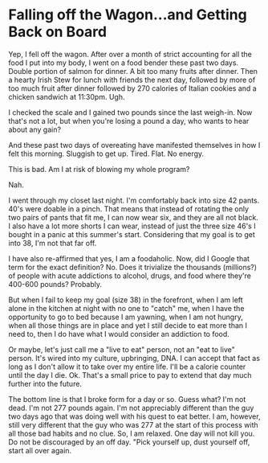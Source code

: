 # Falling off the Wagon...and Getting Back on Board 

Yep, I fell off the wagon. After over a month of strict accounting for all the food I put into my body, I went on a food bender these past two days. Double portion of salmon for dinner. A bit too many fruits after dinner. Then a hearty Irish Stew for lunch with friends the next day, followed by more of too much fruit after dinner followed by 270 calories of Italian cookies and a chicken sandwich at 11:30pm. Ugh.

I checked the scale and I gained two pounds since the last weigh-in. Now that's not a lot, but when you're losing a pound a day, who wants to hear about any gain?

And these past two days of overeating have manifested themselves in how I felt this morning. Sluggish to get up. Tired. Flat. No energy.

This is bad. Am I at risk of blowing my whole program?

Nah.

I went through my closet last night. I'm comfortably back into size 42 pants. 40's were doable in a pinch.  That means that instead of rotating the only two pairs of pants that fit me, I can now wear six, and they are all not black. I also have a lot more shorts I can wear, instead of just the three size 46's I bought in a panic at this summer's start. Considering that my goal is to get into 38, I'm not that far off.

I have also re-affirmed that yes, I am a foodaholic. Now, did I Google that term for the exact definition? No. Does it trivialize the thousands (millions?) of people with acute addictions to alcohol, drugs, and food where they're 400-600 pounds? Probably.

But when I fail to keep my goal (size 38) in the forefront, when I am left alone in the kitchen at night with no one to "catch" me, when I have the opportunity to go to bed because I am yawning, when I am not hungry, when all those things are in place and yet I still decide to eat more than I need to, then I do have what I would consider an addiction to food.

Or maybe, let's just call me a "live to eat" person, not an "eat to live" person. It's wired into my culture, upbringing, DNA. I can accept that fact as long as I don't allow it to take over my entire life. I'll be a calorie counter until the day I die. Ok. That's a small price to pay to extend that day much further into the future.

The bottom line is that I broke form for a day or so. Guess what? I'm not dead. I'm not 277 pounds again. I'm not appreciably different than the guy two days ago that was doing well with his quest to eat better. I am, however, still very different that the guy who was 277 at the start of this process with all those bad habits and no clue. So, I am relaxed. One day will not kill you. Do not be discouraged by an off day. "Pick yourself up, dust yourself off, start all over again.
